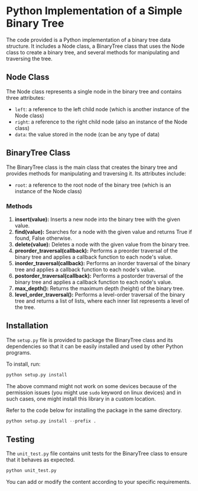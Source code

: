 # Python Implementation of a Simple Binary Tree

The code provided is a Python implementation of a binary tree data structure. It includes a Node class, a BinaryTree class that uses the Node class to create a binary tree, and several methods for manipulating and traversing the tree.

## Node Class

The Node class represents a single node in the binary tree and contains three attributes:

- `left`: a reference to the left child node (which is another instance of the Node class)
- `right`: a reference to the right child node (also an instance of the Node class)
- `data`: the value stored in the node (can be any type of data)

## BinaryTree Class

The BinaryTree class is the main class that creates the binary tree and provides methods for manipulating and traversing it. Its attributes include:

- `root`: a reference to the root node of the binary tree (which is an instance of the Node class)

### Methods

1. **insert(value):** Inserts a new node into the binary tree with the given value.
2. **find(value):** Searches for a node with the given value and returns True if found, False otherwise.
3. **delete(value):** Deletes a node with the given value from the binary tree.
4. **preorder_traversal(callback):** Performs a preorder traversal of the binary tree and applies a callback function to each node's value.
5. **inorder_traversal(callback):** Performs an inorder traversal of the binary tree and applies a callback function to each node's value.
6. **postorder_traversal(callback):** Performs a postorder traversal of the binary tree and applies a callback function to each node's value.
7. **max_depth():** Returns the maximum depth (height) of the binary tree.
8. **level_order_traversal():** Performs a level-order traversal of the binary tree and returns a list of lists, where each inner list represents a level of the tree.

## Installation

The `setup.py` file is provided to package the BinaryTree class and its dependencies so that it can be easily installed and used by other Python programs.

To install, run:

```bash
python setup.py install
```

The above command might not work on some devices because of the permission issues (you might use `sudo` keyword on linux devices) and in such cases, one might install this library in a custom location. 

Refer to the code below for installing the package in the same directory. 

```python
python setup.py install --prefix .
```

## Testing

The `unit_test.py` file contains unit tests for the BinaryTree class to ensure that it behaves as expected.

```bash
python unit_test.py
```

You can add or modify the content according to your specific requirements.

